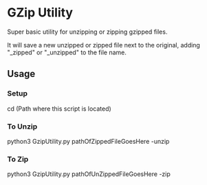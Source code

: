 # GZip Utility
 
Super basic utility for unzipping or zipping gzipped files.

It will save a new unzipped or zipped file next to the original, adding "_zipped" or "_unzipped" to the file name.

## Usage

### Setup
cd (Path where this script is located)

### To Unzip
python3 GzipUtility.py pathOfZippedFileGoesHere -unzip

### To Zip
python3 GzipUtility.py pathOfUnZippedFileGoesHere -zip
